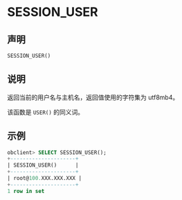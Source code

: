# SESSION_USER

## 声明

```sql
SESSION_USER()
```

## 说明

返回当前的用户名与主机名，返回值使用的字符集为 utf8mb4。

该函数是 `USER()` 的同义词。

## 示例

```sql
obclient> SELECT SESSION_USER();
+---------------------+
| SESSION_USER()      |
+---------------------+
| root@100.XXX.XXX.XXX |
+---------------------+
1 row in set
```
